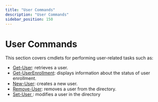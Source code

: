 ```yaml
---
title: "User Commands"
description: "User Commands"
sidebar_position: 150
---
```


# User Commands

This section covers cmdlets for performing user-related tasks such as:

- [Get-User](/docs/directorymanager/11.0/managementshell/user/getuser.md): retrieves a
  user.
- [Get-UserEnrollment](/docs/directorymanager/11.0/managementshell/user/getuserenrollment.md):
  displays information about the status of user enrollment.
- [New-User](/docs/directorymanager/11.0/managementshell/user/newuser.md): creates a new
  user.
- [Remove-User](/docs/directorymanager/11.0/managementshell/user/removeuser.md): removes a
  user from the directory.
- [Set-User ](/docs/directorymanager/11.0/managementshell/user/setuser.md): modifies a user
  in the directory
